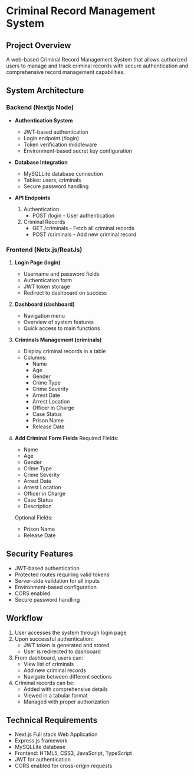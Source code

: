 # Criminal Record Management System

## Project Overview
A web-based Criminal Record Management System that allows authorized users to manage and track criminal records with secure authentication and comprehensive record management capabilities.

## System Architecture

### Backend (Nextjs Node)
- **Authentication System**
  - JWT-based authentication
  - Login endpoint (/login)
  - Token verification middleware
  - Environment-based secret key configuration

- **Database Integration**
  - MySQLLite database connection
  - Tables: users, criminals
  - Secure password handling

- **API Endpoints**
  1. Authentication
     - POST /login - User authentication
  2. Criminal Records
     - GET /criminals - Fetch all criminal records
     - POST /criminals - Add new criminal record

### Frontend (Netx.js/ReatJs)
1. **Login Page (login)**
   - Username and password fields
   - Authentication form
   - JWT token storage
   - Redirect to dashboard on success

2. **Dashboard (dashboard)**
   - Navigation menu
   - Overview of system features
   - Quick access to main functions

3. **Criminals Management (criminals)**
   - Display criminal records in a table
   - Columns:
     - Name
     - Age
     - Gender
     - Crime Type
     - Crime Severity
     - Arrest Date
     - Arrest Location
     - Officer in Charge
     - Case Status
     - Prison Name
     - Release Date

4. **Add Criminal Form Fields**
   Required Fields:
   - Name
   - Age
   - Gender
   - Crime Type
   - Crime Severity
   - Arrest Date
   - Arrest Location
   - Officer in Charge
   - Case Status
   - Description
   
   Optional Fields:
   - Prison Name
   - Release Date

## Security Features
- JWT-based authentication
- Protected routes requiring valid tokens
- Server-side validation for all inputs
- Environment-based configuration
- CORS enabled
- Secure password handling

## Workflow
1. User accesses the system through login page
2. Upon successful authentication:
   - JWT token is generated and stored
   - User is redirected to dashboard
3. From dashboard, users can:
   - View list of criminals
   - Add new criminal records
   - Navigate between different sections
4. Criminal records can be:
   - Added with comprehensive details
   - Viewed in a tabular format
   - Managed with proper authorization

## Technical Requirements
- Next.js Full stack Web Application
- Express.js framework
- MySQLLite database
- Frontend: HTML5, CSS3, JavaScript, TypeScript
- JWT for authentication
- CORS enabled for cross-origin requests